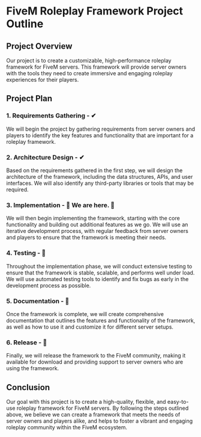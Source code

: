 # FiveM Roleplay Framework Project Outline

## Project Overview

Our project is to create a customizable, high-performance roleplay framework for FiveM servers. This framework will provide server owners with the tools they need to create immersive and engaging roleplay experiences for their players.

## Project Plan

### 1. Requirements Gathering - ✔

We will begin the project by gathering requirements from server owners and players to identify the key features and functionality that are important for a roleplay framework.

### 2. Architecture Design - ✔

Based on the requirements gathered in the first step, we will design the architecture of the framework, including the data structures, APIs, and user interfaces. We will also identify any third-party libraries or tools that may be required.

### 3. Implementation - 🔧 We are here. 🔧

We will then begin implementing the framework, starting with the core functionality and building out additional features as we go. We will use an iterative development process, with regular feedback from server owners and players to ensure that the framework is meeting their needs.

### 4. Testing - 🔖

Throughout the implementation phase, we will conduct extensive testing to ensure that the framework is stable, scalable, and performs well under load. We will use automated testing tools to identify and fix bugs as early in the development process as possible.

### 5. Documentation - 🔖

Once the framework is complete, we will create comprehensive documentation that outlines the features and functionality of the framework, as well as how to use it and customize it for different server setups.

### 6. Release - 🔖

Finally, we will release the framework to the FiveM community, making it available for download and providing support to server owners who are using the framework.

## Conclusion

Our goal with this project is to create a high-quality, flexible, and easy-to-use roleplay framework for FiveM servers. By following the steps outlined above, we believe we can create a framework that meets the needs of server owners and players alike, and helps to foster a vibrant and engaging roleplay community within the FiveM ecosystem.
